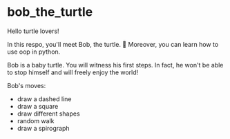 # bob_the_turtle

Hello turtle lovers!

In this respo, you'll meet Bob, the turtle. 🐢
Moreover, you can learn how to use oop in python. 

Bob is a baby turtle. You will witness his first steps. In fact, he won't be able to stop himself and will freely enjoy the world!

Bob's moves:

* draw a dashed line
* draw a square
* draw different shapes
* random walk
* draw a spirograph

